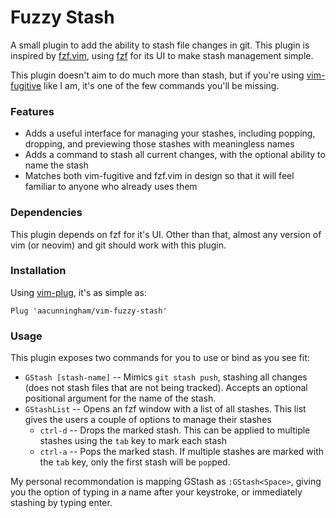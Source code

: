 # Fuzzy Stash

A small plugin to add the ability to stash file changes in git. This plugin is inspired by [fzf.vim](), using [fzf](#) for its UI to make stash management simple.

This plugin doesn't aim to do much more than stash, but if you're using [vim-fugitive](#) like I am, it's one of the few commands you'll be missing.

### Features

* Adds a useful interface for managing your stashes, including popping, dropping, and previewing those stashes with meaningless names
* Adds a command to stash all current changes, with the optional ability to name the stash
* Matches both vim-fugitive and fzf.vim in design so that it will feel familiar to anyone who already uses them

### Dependencies

This plugin depends on fzf for it's UI. Other than that, almost any version of vim (or neovim) and git should work with this plugin.

### Installation

Using [vim-plug](#), it's as simple as:

`Plug 'aacunningham/vim-fuzzy-stash'`

### Usage

This plugin exposes two commands for you to use or bind as you see fit:
* `GStash [stash-name]` -- Mimics `git stash push`, stashing all changes (does not stash files that are not being tracked). Accepts an optional positional argument for the name of the stash.
* `GStashList` -- Opens an fzf window with a list of all stashes. This list gives the users a couple of options to manage their stashes
  * `ctrl-d` -- Drops the marked stash. This can be applied to multiple stashes using the `tab` key to mark each stash
  * `ctrl-a` -- Pops the marked stash. If multiple stashes are marked with the `tab` key, only the first stash will be `pop`ped.

My personal recommondation is mapping GStash as `:GStash<Space>`, giving you the option of typing in a name after your keystroke, or immediately stashing by typing enter.

